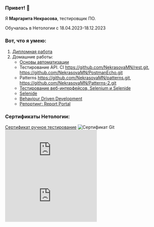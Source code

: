 ### Привет! 👋

Я **Маргарита Некрасова**, тестировщик ПО.

Обучалась в Нетологии с 18.04.2023-18.12.2023
### Вот, что я умею:
1. [Дипломная работа](https://github.com/NekrasovaMN/GraduateWork.git)
1. Домашние работы:
   * [Основы автоматизации](https://github.com/NekrasovaMN/CashbackHack.git)
   * Тестирование API. CI https://github.com/NekrasovaMN/rest.git, https://github.com/NekrasovaMN/PostmanEcho.git
   * Patterns https://github.com/NekrasovaMN/patterns.git, https://github.com/NekrasovaMN/Patterns-2.git
   * [Тестирование веб-интерфейсов, Selenium и Selenide](https://github.com/NekrasovaMN/Selenium.git)
   * [Selenide](https://github.com/NekrasovaMN/Selenide.git)
   * [Behaviour Driven Development](https://github.com/NekrasovaMN/PageObject.git)
   * [Репортинг: Report Portal](https://github.com/NekrasovaMN/Allure-Reporting-.git)
  
### Сертификаты Нетологии:
[Сертификат ручное тестирование](https://github.com/NekrasovaMN/NekrasovaMN/assets/137296921/1ce7dd41-51fe-4beb-a4c7-82716a540d3e)
![Сертификат Git](https://github.com/NekrasovaMN/NekrasovaMN/assets/137296921/c8b8e39b-0b25-498b-ab44-3c5b683c4626)
![certificate](https://github.com/NekrasovaMN/NekrasovaMN/files/15091614/certificate.pdf)
![certificate (2).pdf](https://github.com/NekrasovaMN/NekrasovaMN/files/15091631/certificate.2.pdf)

     
